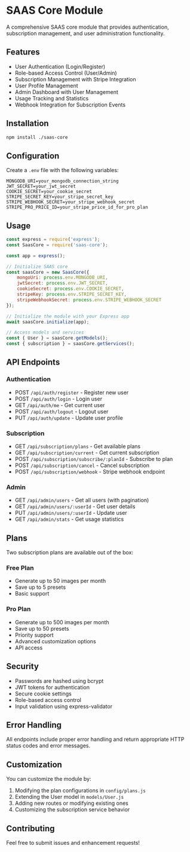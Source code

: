 # SAAS Core Module

A comprehensive SAAS core module that provides authentication, subscription management, and user administration functionality.

## Features

- User Authentication (Login/Register)
- Role-based Access Control (User/Admin)
- Subscription Management with Stripe Integration
- User Profile Management
- Admin Dashboard with User Management
- Usage Tracking and Statistics
- Webhook Integration for Subscription Events

## Installation

```bash
npm install ./saas-core
```

## Configuration

Create a `.env` file with the following variables:

```env
MONGODB_URI=your_mongodb_connection_string
JWT_SECRET=your_jwt_secret
COOKIE_SECRET=your_cookie_secret
STRIPE_SECRET_KEY=your_stripe_secret_key
STRIPE_WEBHOOK_SECRET=your_stripe_webhook_secret
STRIPE_PRO_PRICE_ID=your_stripe_price_id_for_pro_plan
```

## Usage

```javascript
const express = require('express');
const SaasCore = require('saas-core');

const app = express();

// Initialize SAAS core
const saasCore = new SaasCore({
    mongoUri: process.env.MONGODB_URI,
    jwtSecret: process.env.JWT_SECRET,
    cookieSecret: process.env.COOKIE_SECRET,
    stripeKey: process.env.STRIPE_SECRET_KEY,
    stripeWebhookSecret: process.env.STRIPE_WEBHOOK_SECRET
});

// Initialize the module with your Express app
await saasCore.initialize(app);

// Access models and services
const { User } = saasCore.getModels();
const { subscription } = saasCore.getServices();
```

## API Endpoints

### Authentication
- POST `/api/auth/register` - Register new user
- POST `/api/auth/login` - Login user
- GET `/api/auth/me` - Get current user
- POST `/api/auth/logout` - Logout user
- PUT `/api/auth/update` - Update user profile

### Subscription
- GET `/api/subscription/plans` - Get available plans
- GET `/api/subscription/current` - Get current subscription
- POST `/api/subscription/subscribe/:planId` - Subscribe to plan
- POST `/api/subscription/cancel` - Cancel subscription
- POST `/api/subscription/webhook` - Stripe webhook endpoint

### Admin
- GET `/api/admin/users` - Get all users (with pagination)
- GET `/api/admin/users/:userId` - Get user details
- PUT `/api/admin/users/:userId` - Update user
- GET `/api/admin/stats` - Get usage statistics

## Plans

Two subscription plans are available out of the box:

### Free Plan
- Generate up to 50 images per month
- Save up to 5 presets
- Basic support

### Pro Plan
- Generate up to 500 images per month
- Save up to 50 presets
- Priority support
- Advanced customization options
- API access

## Security

- Passwords are hashed using bcrypt
- JWT tokens for authentication
- Secure cookie settings
- Role-based access control
- Input validation using express-validator

## Error Handling

All endpoints include proper error handling and return appropriate HTTP status codes and error messages.

## Customization

You can customize the module by:

1. Modifying the plan configurations in `config/plans.js`
2. Extending the User model in `models/User.js`
3. Adding new routes or modifying existing ones
4. Customizing the subscription service behavior

## Contributing

Feel free to submit issues and enhancement requests!
